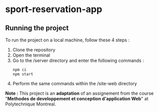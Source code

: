 # sport-reservation-app
## Running the project 
To run the project on a local machine, follow these 4 steps : 
1. Clone the repository
2. Open the terminal
3. Go to the /server directory and enter the following commands : 
   ```
   npm ci
   npm start 
   ```
4. Perform the same commands within the /site-web directory   

**Note :** This project is an **adaptation** of an assignement from the course "**Methodes de developpement et conception d'application Web**" at Polytechnique Montreal.
